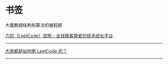 # 书签

大量数据结构和算法的编程题

[力扣（LeetCode）官网 - 全球极客挚爱的技术成长平台](https://leetcode-cn.com/)

---

[大家都是如何刷 LeetCode 的？](https://www.zhihu.com/question/280279208)

---
